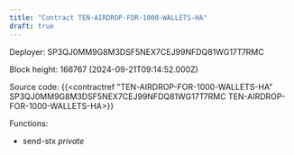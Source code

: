 ```yaml
---
title: "Contract TEN-AIRDROP-FOR-1000-WALLETS-HA"
draft: true
---
```

Deployer: SP3QJ0MM9G8M3DSF5NEX7CEJ99NFDQ81WG17T7RMC


 



Block height: 166767 (2024-09-21T09:14:52.000Z)

Source code: {{<contractref "TEN-AIRDROP-FOR-1000-WALLETS-HA" SP3QJ0MM9G8M3DSF5NEX7CEJ99NFDQ81WG17T7RMC TEN-AIRDROP-FOR-1000-WALLETS-HA>}}

Functions:

* send-stx _private_
